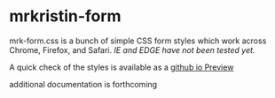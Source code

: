 # mrkristin-form
mrk-form.css is a bunch of simple CSS form styles which work across Chrome, Firefox, and Safari. *IE and EDGE have not been tested yet.*

A quick check of the styles is available as a [github io Preview](http://htmlpreview.github.io/?https://github.com/mrkristin/mrkristin-form/blob/master/index.html)
 
additional documentation is forthcoming
